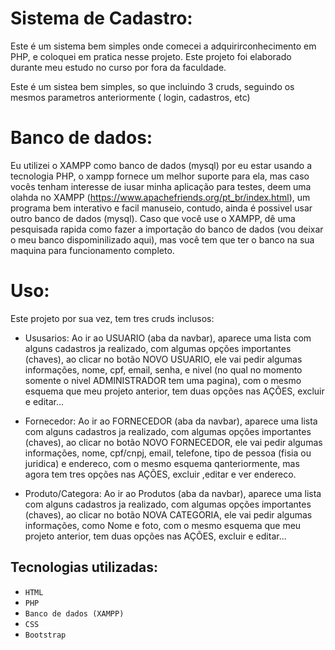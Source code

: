 # Sistema de Cadastro:
Este é um sistema bem simples onde comecei a adquirirconhecimento em PHP, e coloquei em pratica nesse projeto. Este projeto foi elaborado durante meu estudo no curso por fora da faculdade.

Este é um sistea bem simples, so que incluindo 3 cruds, seguindo os mesmos parametros anteriormente ( login, cadastros, etc)
# Banco de dados:

 Eu utilizei o XAMPP como banco de dados (mysql) por eu estar usando a tecnologia PHP, o xampp fornece um melhor suporte para ela, mas caso vocês tenham interesse de iusar minha aplicação para testes, deem uma olahda no XAMPP (https://www.apachefriends.org/pt_br/index.html), um programa bem interativo e facil manuseio, contudo, ainda é possivel usar outro banco de dados (mysql).
Caso que você use o XAMPP, dê uma pesquisada rapida como fazer a importação do banco de dados (vou deixar o meu banco dispominilizado aqui), mas você tem que ter o banco na sua maquina para funcionamento completo.

# Uso:
Este projeto por sua vez, tem tres cruds inclusos:

- Ususarios:
Ao ir ao USUARIO (aba da navbar), aparece uma lista com alguns cadastros ja realizado, com algumas opções importantes (chaves), ao clicar no botão NOVO USUARIO, ele vai pedir algumas informações, nome, cpf, email, senha, e nivel (no qual no momento somente o nivel ADMINISTRADOR tem uma pagina), com o mesmo esquema que meu projeto anterior, tem duas opções nas AÇÕES, excluir e editar...

- Fornecedor:
Ao ir ao FORNECEDOR (aba da navbar), aparece uma lista com alguns cadastros ja realizado, com algumas opções importantes (chaves), ao clicar no botão NOVO FORNECEDOR, ele vai pedir algumas informações, nome, cpf/cnpj, email, telefone, tipo de pessoa (fisia ou juridica) e endereco, com o mesmo esquema qanteriormente, mas agora tem tres opções nas AÇÕES, excluir ,editar e ver endereco.

- Produto/Categora:
Ao ir ao Produtos (aba da navbar), aparece uma lista com alguns cadastros ja realizado, com algumas opções importantes (chaves), ao clicar no botão NOVA CATEGORIA, ele vai pedir algumas informações, como Nome e foto, com o mesmo esquema que meu projeto anterior, tem duas opções nas AÇÕES, excluir e editar...


## Tecnologias utilizadas:
- `` HTML ``
- `` PHP ``
- ``Banco de dados (XAMPP)``
- `` CSS ``
- ``Bootstrap ``
